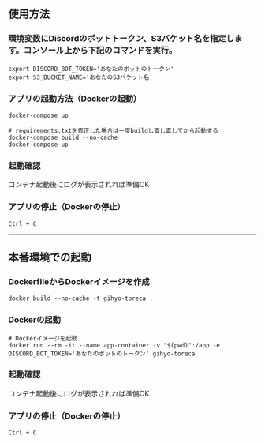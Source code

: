 ## 使用方法

### 環境変数にDiscordのボットトークン、S3バケット名を指定します。コンソール上から下記のコマンドを実行。
```
export DISCORD_BOT_TOKEN='あなたのボットのトークン'
export S3_BUCKET_NAME='あなたのS3バケット名'
```

### アプリの起動方法（Dockerの起動）
```
docker-compose up
```

```
# requirements.txtを修正した場合は一度buildし直し直してから起動する
docker-compose build --no-cache
docker-compose up
```

### 起動確認
コンテナ起動後にログが表示されれば準備OK

### アプリの停止（Dockerの停止）
```
Ctrl + C
```

---

## 本番環境での起動
### DockerfileからDockerイメージを作成
```
docker build --no-cache -t gihyo-toreca .
```

### Dockerの起動
```
# Dockerイメージを起動 
docker run --rm -it --name app-container -v "$(pwd)":/app -e DISCORD_BOT_TOKEN='あなたのボットのトークン' gihyo-toreca
```
### 起動確認
コンテナ起動後にログが表示されれば準備OK

### アプリの停止（Dockerの停止）
```
Ctrl + C
```